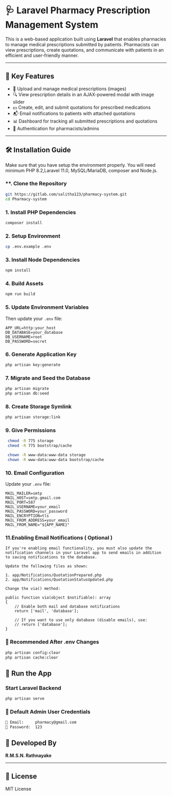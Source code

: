 
# 🩺 Laravel Pharmacy Prescription Management System

This is a web-based application built using **Laravel** that enables pharmacies to manage medical prescriptions submitted by patients. Pharmacists can view prescriptions, create quotations, and communicate with patients in an efficient and user-friendly manner.

---
## 📌 Key Features

- 🧾 Upload and manage medical prescriptions (images)
- 🔍 View prescription details in an AJAX-powered modal with image slider
- 💵 Create, edit, and submit quotations for prescribed medications
- 📬 Email notifications to patients with attached quotations
- 📊 Dashboard for tracking all submitted prescriptions and quotations
- 🔐 Authentication for pharmacists/admins

---

## 🛠️ Installation Guide
Make sure that you have setup the environment properly.
You will need minimum PHP 8.2,Laravel 11.0, MySQL/MariaDB, composer and Node.js.

### **. Clone the Repository

```bash
git https://gitlab.com/salitha123/pharmacy-system.git
cd Pharmacy-system
```


### 1. Install PHP Dependencies

```bash
composer install
```

### 2. Setup Environment
```bash
cp .env.example .env

```

### 3. Install Node Dependencies
```bash
npm install
```

### 4. Build Assets
```bash
npm run build
```
### 5. Update Environment Variables

Then update your `.env` file:

```env
APP_URL=http:your_host
DB_DATABASE=your_database
DB_USERNAME=root
DB_PASSWORD=secret
```

### 6. Generate Application Key
```bash
php artisan key:generate
```

### 7. Migrate and Seed the Database

```bash
php artisan migrate
php artisan db:seed

```
### 8. Create Storage Symlink

```bash
php artisan storage:link

```
### 9. Give Permissions
```bash
 chmod -R 775 storage
 chmod -R 775 bootstrap/cache

 chown -R www-data:www-data storage
 chown -R www-data:www-data bootstrap/cache

```
### 10. Email Configuration
Update your `.env` file:
```env
MAIL_MAILER=smtp
MAIL_HOST=smtp.gmail.com
MAIL_PORT=587
MAIL_USERNAME=your_email
MAIL_PASSWORD=your_password
MAIL_ENCRYPTION=tls
MAIL_FROM_ADDRESS=your_email
MAIL_FROM_NAME="${APP_NAME}"

```

### 11.Enabling Email Notifications ( Optional )
```
If you're enabling email functionality, you must also update the notification channels in your Laravel app to send emails in addition to saving notifications to the database.

Update the following files as shown:

1. app/Notifications/QuotationPrepared.php
2. app/Notifications/QuotationStatusUpdated.php

Change the via() method:

public function via(object $notifiable): array
{
    // Enable both mail and database notifications
    return ['mail', 'database'];

    // If you want to use only database (disable emails), use:
    // return ['database'];
}

```

### 📝 Recommended After .env Changes

```bash
php artisan config:clear
php artisan cache:clear
```

## 🧪 Run the App
### Start Laravel Backend

```bash
php artisan serve
```

### 👤 Default Admin User Credentials

```bash
📧 Email:     pharmacy@gmail.com  
🔐 Password:  123

```


## 👤 Developed By

**R.M.S.N. Rathnayake**

---

## 📝 License

MIT License
